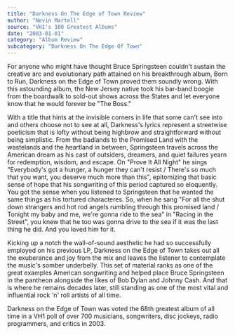 ```yaml
---
title: "Darkness On The Edge of Town Review"
author: "Nevin Martell"
source: "VH1's 100 Greatest Albums"
date: "2003-01-01"
category: "Album Review"
subcategory: "Darkness On The Edge Of Town"
---
```


For anyone who might have thought Bruce Springsteen couldn't sustain the creative arc and evolutionary path attained on his breakthrough album, Born to Run, Darkness on the Edge of Town proved them soundly wrong. With this astounding album, the New Jersey native took his bar-band boogie from the boardwalk to sold-out shows across the States and let everyone know that he would forever be "The Boss."

With a title that hints at the invisible corners in life that some can't see into and others choose not to see at all, Darkness's lyrics represent a streetwise poeticism that is lofty without being highbrow and straightforward without being simplistic. From the badlands to the Promised Land with the wastelands and the heartland in between, Springsteen travels across the American dream as his cast of outsiders, dreamers, and quiet failures yearn for redemption, wisdom, and escape. On "Prove It All Night" he sings "Everybody's got a hunger, a hunger they can't resist / There's so much that you want, you deserve much more than this", epitomizing that basic sense of hope that his songwriting of this period captured so eloquently. You got the sense when you listened to Springsteen that he wanted the same things as his tortured characteres. So, when he sang "For all the shut down strangers and hot rod angels rumbling through this promised land / Tonight my baby and me, we're gonna ride to the sea" in "Racing in the Street", you knew that he too was gonna drive to the sea if it was the last thing he did. And you loved him for it.

Kicking up a notch the wall-of-sound aesthetic he had so successfully employed on his previous LP, Darkness on the Edge of Town takes out all the exuberance and joy from the mix and leaves the listener to contemplate the music's somber underbelly. This set of material ranks as one of the great examples American songwriting and helped place Bruce Springsteen in the pantheon alongside the likes of Bob Dylan and Johnny Cash. And that is where he remains decades later, still standing as one of the most vital and influential rock 'n' roll artists of all time.

Darkness on the Edge of Town was voted the 68th greatest album of all time in a VH1 poll of over 700 musicians, songwriters, disc jockeys, radio programmers, and critics in 2003.